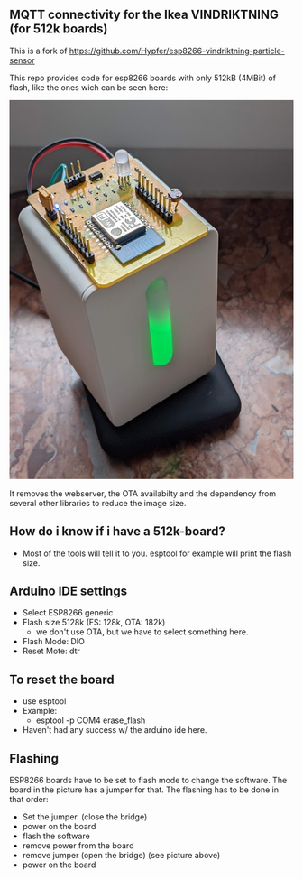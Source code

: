 <p align="center"><h2>MQTT connectivity for the Ikea VINDRIKTNING (for 512k boards)</h2></p>

This is a fork of https://github.com/Hypfer/esp8266-vindriktning-particle-sensor

This repo provides code for esp8266 boards with only 512kB (4MBit) of flash, like the ones wich can be seen here:

![Total View](./img/total.jpg)

It removes the webserver, the OTA availabilty and the dependency from several other libraries to reduce the image size.

## How do i know if i have a 512k-board?
* Most of the tools will tell it to you. esptool for example will print the flash size.

## Arduino IDE settings
* Select ESP8266 generic
* Flash size 5128k (FS: 128k, OTA: 182k)
  * we don't use OTA, but we have to select something here.
* Flash Mode: DIO
* Reset Mote: dtr

## To reset the board
* use esptool
* Example:
  * esptool -p COM4 erase_flash
* Haven't had any success w/ the arduino ide here.


## Flashing

ESP8266 boards have to be set to flash mode to change the software. The board in the picture has a jumper for that. The flashing has to be done in that order:
* Set the jumper. (close the bridge)
* power on the board
* flash the software
* remove power from the board
* remove jumper (open the bridge) (see picture above)
* power on the board
